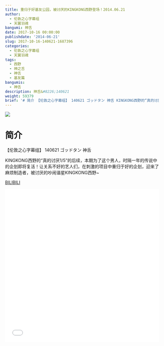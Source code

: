 ```yaml
---
title: 重归于好基友公园，被讨厌的KINGKONG西野登场！2014.06.21
author:
  - 伦敦之心字幕组
  - 天翼羽魂
bangumi: 神舌
date: 2017-10-16 00:00:00
publishdate: '2014-06-21'
slug: 2017-10-16-140621-1687396
categories:
  - 伦敦之心字幕组
  - 天翼羽魂
tags:
  - 西野
  - 神之舌
  - 神舌
  - 基友篇
bangumis:
  - 神舌
description: 神舌&#8226;140621
weight: 59379
brief: '# 简介 【伦敦之心字幕组】 140621 ゴッドタン 神舌 KINGKONG西野的“真的讨厌1/5”的后续，本期为了这个男人，时隔一年的传说中的企划即将复活！让关系不好的艺人们，在刺激的项目中重归于好的企划，迎来了麻烦制造者，被讨厌的吵闹谐星KINGKONG西野~'
---
```


![](https://i.imgur.com/WqPZtph.jpg)

# 简介  
【伦敦之心字幕组】 140621 ゴッドタン 神舌


KINGKONG西野的“真的讨厌1/5”的后续，本期为了这个男人，时隔一年的传说中的企划即将复活！让关系不好的艺人们，在刺激的项目中重归于好的企划，迎来了麻烦制造者，被讨厌的吵闹谐星KINGKONG西野~

  [BILIBILI](https://www.bilibili.com/video/av1687396/)


<div class="vcontainer">  <iframe class='video' src="//www.bilibili.com/blackboard/player.html?aid=1687396" width="100%" height="500" frameborder="0" allowfullscreen="allowfullscreen"></iframe></div>
